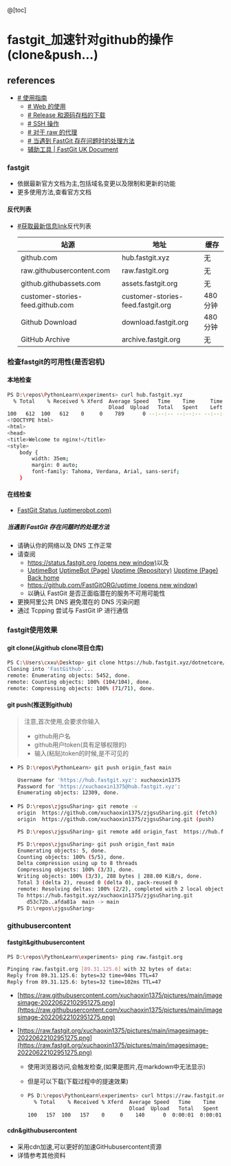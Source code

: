 @[toc]
# fastgit_加速针对github的操作(clone&push...)
## references

- [# 使用指南](https://doc.fastgit.org/zh-cn/guide.html#使用指南)
  - [# Web 的使用](https://doc.fastgit.org/zh-cn/guide.html#web-的使用)
  - [# Release 和源码存档的下载](https://doc.fastgit.org/zh-cn/guide.html#release-和源码存档的下载)
  - [# SSH 操作](https://doc.fastgit.org/zh-cn/guide.html#ssh-操作)
  - [# 对于 raw 的代理](https://doc.fastgit.org/zh-cn/guide.html#对于-raw-的代理)
  - [# 当遇到 FastGit 存在问题时的处理方法](https://doc.fastgit.org/zh-cn/guide.html#当遇到-fastgit-存在问题时的处理方法)
  - [辅助工具 | FastGit UK Document](https://doc.fastgit.org/zh-cn/tools.html#fgit)

### fastgit

- 依据最新官方文档为主,包括域名变更以及限制和更新的功能
- 更多使用方法,查看官方文档

#### 反代列表

- [#获取最新信息link](https://doc.fastgit.org/zh-cn/node.html#反代列表)反代列表

  | 站源                             | 地址                              | 缓存     |
  | -------------------------------- | --------------------------------- | -------- |
  | github.com                       | hub.fastgit.xyz                   | 无       |
  | raw.githubusercontent.com        | raw.fastgit.org                   | 无       |
  | github.githubassets.com          | assets.fastgit.org                | 无       |
  | customer-stories-feed.github.com | customer-stories-feed.fastgit.org | 480 分钟 |
  | Github Download                  | download.fastgit.org              | 480 分钟 |
  | GitHub Archive                   | archive.fastgit.org               | 无       |

### 检查fastgit的可用性(是否宕机)

#### 本地检查

```bash
PS D:\repos\PythonLearn\experiments> curl hub.fastgit.xyz
  % Total    % Received % Xferd  Average Speed   Time    Time     Time  Current
                                 Dload  Upload   Total   Spent    Left  Speed
100   612  100   612    0     0    789      0 --:--:-- --:--:-- --:--:--   793
<!DOCTYPE html>
<html>
<head>
<title>Welcome to nginx!</title>
<style>
    body {
        width: 35em;
        margin: 0 auto;
        font-family: Tahoma, Verdana, Arial, sans-serif;
    }
```

#### 在线检查

- [FastGit Status (uptimerobot.com)](https://stats.uptimerobot.com/g7zoWclBN0)

##### 当遇到 FastGit 存在问题时的处理方法

- 请确认你的网络以及 DNS 工作正常
- 请查阅
  -  [https://status.fastgit.org (opens new window)](https://status.fastgit.org/)以及
    - [UptimeBot](https://stats.uptimerobot.com/g7zoWclBN0)
      [UptimeBot (Page)](https://fastgitorg.github.io/status/)
      [Upptime (Repository)](https://github.com/FastGitORG/uptime)
      [Upptime (Page)](https://fastgitorg.github.io/uptime/)
      [Back home](https://fastgit.org/)
  -  [https://github.com/FastGitORG/uptime (opens new window)](https://github.com/FastGitORG/uptime)
  - 以确认 FastGit 是否正面临潜在的服务不可用可能性
- 更换阿里公共 DNS 避免潜在的 DNS 污染问题
- 通过 Tcpping 尝试与 FastGit IP 进行通信

### fastgit使用效果



#### git clone(从github clone项目仓库)

```bash
PS C:\Users\cxxu\Desktop> git clone https://hub.fastgit.xyz/dotnetcore/FastGithub.git
Cloning into 'FastGithub'...
remote: Enumerating objects: 5452, done.
remote: Counting objects: 100% (104/104), done.
remote: Compressing objects: 100% (71/71), done.
```



#### git push(推送到github)

> 注意,首次使用,会要求你输入
>
> - github用户名
> - github用户token(具有足够权限的)
> - 输入(粘贴)token的时候,是不可见的

- ```bash
  PS D:\repos\PythonLearn> git push origin_fast main
  
  Username for 'https://hub.fastgit.xyz': xuchaoxin1375
  Password for 'https://xuchaoxin1375@hub.fastgit.xyz':
  Enumerating objects: 12309, done.
  ```

  

- ```bash
  PS D:\repos\zjgsuSharing> git remote -v
  origin  https://github.com/xuchaoxin1375/zjgsuSharing.git (fetch)
  origin  https://github.com/xuchaoxin1375/zjgsuSharing.git (push)
  
  PS D:\repos\zjgsuSharing> git remote add origin_fast  https://hub.fastgit.xyz/xuchaoxin1375/zjgsuSharing.git
  
  PS D:\repos\zjgsuSharing> git push origin_fast main
  Enumerating objects: 5, done.
  Counting objects: 100% (5/5), done.
  Delta compression using up to 8 threads
  Compressing objects: 100% (3/3), done.
  Writing objects: 100% (3/3), 288 bytes | 288.00 KiB/s, done.
  Total 3 (delta 2), reused 0 (delta 0), pack-reused 0
  remote: Resolving deltas: 100% (2/2), completed with 2 local objects.
  To https://hub.fastgit.xyz/xuchaoxin1375/zjgsuSharing.git
     d53c72b..afda81a  main -> main
  PS D:\repos\zjgsuSharing>
  ```

  

  

###  githubusercontent

#### fastgit&githubusercontent

```bash
PS D:\repos\PythonLearn\experiments> ping raw.fastgit.org

Pinging raw.fastgit.org [89.31.125.6] with 32 bytes of data:
Reply from 89.31.125.6: bytes=32 time=94ms TTL=47
Reply from 89.31.125.6: bytes=32 time=102ms TTL=47
```



- [https://raw.githubusercontent.com/xuchaoxin1375/pictures/main/imagesimage-20220622102951275.png](https://raw.githubusercontent.com/xuchaoxin1375/pictures/main/imagesimage-20220622102951275.png)

- [https://raw.fastgit.org/xuchaoxin1375/pictures/main/imagesimage-20220622102951275.png](https://raw.fastgit.org/xuchaoxin1375/pictures/main/imagesimage-20220622102951275.png)

  - 使用浏览器访问,会触发检查,(如果是图片,在markdown中无法显示)

  - 但是可以下载(下载过程中的提速效果)

  - ```bash
    PS D:\repos\PythonLearn\experiments> curl https://raw.fastgit.org/xuchaoxin1375/pictures/main/imagesimage-20220622102951275.png -o png.png
      % Total    % Received % Xferd  Average Speed   Time    Time     Time  Current
                                     Dload  Upload   Total   Spent    Left  Speed
    100   157  100   157    0     0    140      0  0:00:01  0:00:01 --:--:--   141
    ```

    

#### cdn&githubusercontent

- 采用cdn加速,可以更好的加速GitHubusercontent资源
- 详情参考其他资料
